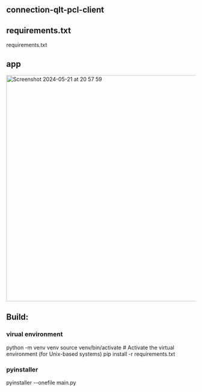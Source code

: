 ## connection-qlt-pcl-client

## requirements.txt

  requirements.txt

## app

<img width="600" alt="Screenshot 2024-05-21 at 20 57 59" src="https://github.com/Unilever-Digital/connect-qlt-hcl-po2-client/assets/93373784/5501a1c9-937d-4fae-8912-79f461bb29e6">

## Build:

### virual environment
  python -m venv venv
  source venv/bin/activate  # Activate the virtual environment (for Unix-based systems)
  pip install -r requirements.txt
  
### pyinstaller 
  pyinstaller --onefile main.py


  
